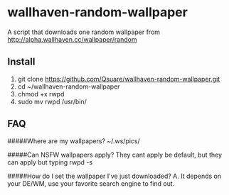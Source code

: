 wallhaven-random-wallpaper
==========================

A script that downloads one random wallpaper from http://alpha.wallhaven.cc/wallpaper/random

Install
-------
1. git clone https://github.com/Qsuare/wallhaven-random-wallpaper.git
2. cd ~/wallhaven-random-wallpaper
3. chmod +x rwpd
4. sudo mv rwpd /usr/bin/

FAQ
---
#####Where are my wallpapers?
~/.ws/pics/

#####Can NSFW wallpapers apply?
They cant apply be default, but they can apply but typing rwpd -s 

#####How do I set the wallpaper I've just downloaded?
A. It depends on your DE/WM, use your favorite search engine to find out.

